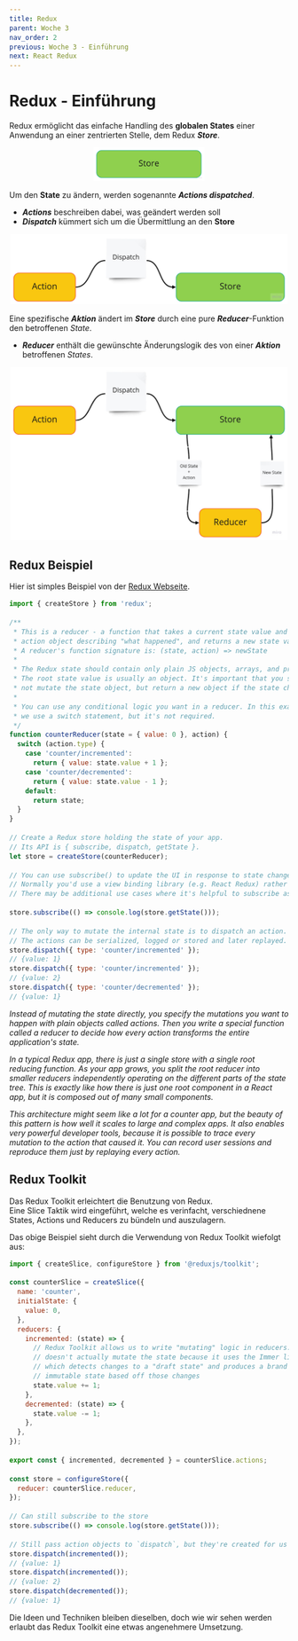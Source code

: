```yaml
---
title: Redux
parent: Woche 3
nav_order: 2
previous: Woche 3 - Einführung
next: React Redux
---
```


# Redux - Einführung

Redux ermöglicht das einfache Handling des **globalen States** einer Anwendung an einer zentrierten Stelle, dem Redux **_Store_**.

<p align="center">
<img src="img/store.jpg" alt="store" width="200" />
</p>

Um den **State** zu ändern, werden sogenannte **_Actions_ _dispatched_**.

- **_Actions_** beschreiben dabei, was geändert werden soll
- **_Dispatch_** kümmert sich um die Übermittlung an den **Store**

 <p align="center">
<img src="img/action_dispatch_store.jpg" alt="action_dispatch_store" width="500"  />
</p>

Eine spezifische **_Aktion_** ändert im **_Store_** durch eine pure **_Reducer_**-Funktion den betroffenen _State_.

- **_Reducer_** enthält die gewünschte Änderungslogik des von einer **_Aktion_** betroffenen _States_.

 <p align="center">
<img src="img/reducer.jpg" alt="action_dispatch_store" width="500"  />
</p>

## Redux Beispiel

Hier ist simples Beispiel von der [Redux Webseite](https://redux.js.org/introduction/getting-started).

```jsx
import { createStore } from 'redux';

/**
 * This is a reducer - a function that takes a current state value and an
 * action object describing "what happened", and returns a new state value.
 * A reducer's function signature is: (state, action) => newState
 *
 * The Redux state should contain only plain JS objects, arrays, and primitives.
 * The root state value is usually an object. It's important that you should
 * not mutate the state object, but return a new object if the state changes.
 *
 * You can use any conditional logic you want in a reducer. In this example,
 * we use a switch statement, but it's not required.
 */
function counterReducer(state = { value: 0 }, action) {
  switch (action.type) {
    case 'counter/incremented':
      return { value: state.value + 1 };
    case 'counter/decremented':
      return { value: state.value - 1 };
    default:
      return state;
  }
}

// Create a Redux store holding the state of your app.
// Its API is { subscribe, dispatch, getState }.
let store = createStore(counterReducer);

// You can use subscribe() to update the UI in response to state changes.
// Normally you'd use a view binding library (e.g. React Redux) rather than subscribe() directly.
// There may be additional use cases where it's helpful to subscribe as well.

store.subscribe(() => console.log(store.getState()));

// The only way to mutate the internal state is to dispatch an action.
// The actions can be serialized, logged or stored and later replayed.
store.dispatch({ type: 'counter/incremented' });
// {value: 1}
store.dispatch({ type: 'counter/incremented' });
// {value: 2}
store.dispatch({ type: 'counter/decremented' });
// {value: 1}
```

_Instead of mutating the state directly, you specify the mutations you want to happen with plain objects called actions. Then you write a special function called a reducer to decide how every action transforms the entire application's state._

_In a typical Redux app, there is just a single store with a single root reducing function. As your app grows, you split the root reducer into smaller reducers independently operating on the different parts of the state tree. This is exactly like how there is just one root component in a React app, but it is composed out of many small components._

_This architecture might seem like a lot for a counter app, but the beauty of this pattern is how well it scales to large and complex apps. It also enables very powerful developer tools, because it is possible to trace every mutation to the action that caused it. You can record user sessions and reproduce them just by replaying every action._

## Redux Toolkit

Das Redux Toolkit erleichtert die Benutzung von Redux.  
Eine Slice Taktik wird eingeführt, welche es verinfacht, verschiednene States, Actions und Reducers zu bündeln und auszulagern.

Das obige Beispiel sieht durch die Verwendung von Redux Toolkit wiefolgt aus:

```jsx
import { createSlice, configureStore } from '@reduxjs/toolkit';

const counterSlice = createSlice({
  name: 'counter',
  initialState: {
    value: 0,
  },
  reducers: {
    incremented: (state) => {
      // Redux Toolkit allows us to write "mutating" logic in reducers. It
      // doesn't actually mutate the state because it uses the Immer library,
      // which detects changes to a "draft state" and produces a brand new
      // immutable state based off those changes
      state.value += 1;
    },
    decremented: (state) => {
      state.value -= 1;
    },
  },
});

export const { incremented, decremented } = counterSlice.actions;

const store = configureStore({
  reducer: counterSlice.reducer,
});

// Can still subscribe to the store
store.subscribe(() => console.log(store.getState()));

// Still pass action objects to `dispatch`, but they're created for us
store.dispatch(incremented());
// {value: 1}
store.dispatch(incremented());
// {value: 2}
store.dispatch(decremented());
// {value: 1}
```

Die Ideen und Techniken bleiben dieselben, doch wie wir sehen werden erlaubt das Redux Toolkit eine etwas angenehmere Umsetzung.
